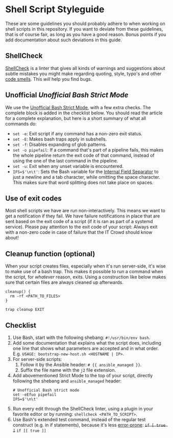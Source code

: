 # Shell Script Styleguide
These are some guidelines you should probably adhere to when working on shell
scripts in this repository. If you want to deviate from these guidelines, that
is of course fair, as long as you have a good reason. Bonus points if you add
documentation about such deviations in this guide.

## ShellCheck
[ShellCheck] is a linter that gives all kinds of warnings and suggestions
about subtle mistakes you might make regarding quoting, style, typo's and
other [code smells][badcode]. This _will_ help you find bugs.

## Unofficial _Unofficial Bash Strict Mode_
We use the [Unofficial Bash Strict Mode][strictmode], with a few extra
checks. The complete block is added in the checklist below. You should read
the article for a complete explanation, but here is a short summary of
what all commands do:
- `set -e`: Exit script if any command has a non-zero exit status.
- `set -E`: Makes bash traps apply in subshells.
- `set -f`: Disables expanding of glob patterns.
- `set -o pipefail`: If a command that's part of a pipeline fails, this
   makes the whole pipeline return the exit code of that command, instead of
   using the one of the last command in the pipeline.
- `set -u`: Exit when any unset variable is encountered.
- `IFS=$'\n\t'`: Sets the Bash variable for the [Internal Field
Separator][ifs] to just a newline and a tab character, while omitting the
space character. This makes sure that word splitting does not take place on
spaces.

## Use of exit codes
Most shell scripts we have are run non-interactively. This means we want to
get a notification if they fail. We have failure notifications in place
that are sent based on the exit code of a script (if it is ran as part of a
systemd service). Please pay attention to the exit code of your script: Always
exit with a non-zero code in case of failure that the IT Crowd should know
about!

## Cleanup function (optional)
When your script creates files, especially when it's run server-side, it's
wise to make use of a bash trap. This makes it possible to run a command
when the script, for _whatever_ reason, exits. Using a construction like
below makes sure that certain files are always cleaned up afterwards.
```
cleanup() {
  rm -rf <PATH_TO_FILES>
}

trap cleanup EXIT
```

## **Checklist**

1. Use Bash, start with the following shebang: 
   `#!/usr/bin/env bash`.
1. Add some documentation that explains what the script does, including one
line that shows what parameters are accepted and in what order. E.g. `USAGE:
bootstrap-new-host.sh <HOSTNAME | IP>`.
1. For server-side scripts:
   1. Follow it by the Ansible header:
      `# {{ ansible_managed }}`.
   1. Suffix the file name with the `j2` file extension.
1. Add abovementioned Strict Mode to the top of your script, directly
following the shebang and `ansible_managed` header:
   ```
   # Unofficial Bash strict mode
   set -eEfuo pipefail
   IFS=$'\n\t'
   ```
1. Run every edit through the ShellCheck linter, using a plugin in your
   favorite editor or by running:
   `shellcheck <PATH_TO_SCRIPT>`.
1. Use Bash's extended test command, instead of the regular test
construct (e.g. in if statements), because it's less
[error-prone][testcommand]:
   ~~`if [ true ]`~~ `if [[ true ]]`

[ShellCheck]: https://github.com/koalaman/shellcheck
[badcode]: https://github.com/koalaman/shellcheck/blob/master/README.md#gallery-of-bad-code
[strictmode]: http://redsymbol.net/articles/unofficial-bash-strict-mode/
[ifs]: https://en.wikipedia.org/wiki/Internal_field_separator
[testcommand]: https://stackoverflow.com/questions/669452/is-preferable-over-in-bash
